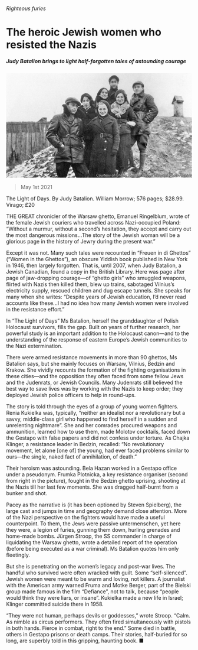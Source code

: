 ###### Righteous furies

# The heroic Jewish women who resisted the Nazis 

##### Judy Batalion brings to light half-forgotten tales of astounding courage 

![image](images/20210501_bkp005.jpg) 

> May 1st 2021 

The Light of Days. By Judy Batalion. William Morrow; 576 pages; $28.99. Virago; £20

THE GREAT chronicler of the Warsaw ghetto, Emanuel Ringelblum, wrote of the female Jewish couriers who travelled across Nazi-occupied Poland: “Without a murmur, without a second’s hesitation, they accept and carry out the most dangerous missions…The story of the Jewish woman will be a glorious page in the history of Jewry during the present war.”


Except it was not. Many such tales were recounted in “Freuen in di Ghettos” (“Women in the Ghettos”), an obscure Yiddish book published in New York in 1946, then largely forgotten. That is, until 2007, when Judy Batalion, a Jewish Canadian, found a copy in the British Library. Here was page after page of jaw-dropping courage—of “ghetto girls” who smuggled weapons, flirted with Nazis then killed them, blew up trains, sabotaged Vilnius’s electricity supply, rescued children and dug escape tunnels. She speaks for many when she writes: “Despite years of Jewish education, I’d never read accounts like these…I had no idea how many Jewish women were involved in the resistance effort.”

In “The Light of Days” Ms Batalion, herself the granddaughter of Polish Holocaust survivors, fills the gap. Built on years of further research, her powerful study is an important addition to the Holocaust canon—and to the understanding of the response of eastern Europe’s Jewish communities to the Nazi extermination.

There were armed resistance movements in more than 90 ghettos, Ms Batalion says, but she mainly focuses on Warsaw, Vilnius, Bedzin and Krakow. She vividly recounts the formation of the fighting organisations in these cities—and the opposition they often faced from some fellow Jews and the Judenrats, or Jewish Councils. Many Judenrats still believed the best way to save lives was by working with the Nazis to keep order; they deployed Jewish police officers to help in round-ups.

The story is told through the eyes of a group of young women fighters. Renia Kukielka was, typically, “neither an idealist nor a revolutionary but a savvy, middle-class girl who happened to find herself in a sudden and unrelenting nightmare”. She and her comrades procured weapons and ammunition, learned how to use them, made Molotov cocktails, faced down the Gestapo with false papers and did not confess under torture. As Chajka Klinger, a resistance leader in Bedzin, recalled: “No revolutionary movement, let alone [one of] the young, had ever faced problems similar to ours—the single, naked fact of annihilation, of death.”

Their heroism was astounding. Bela Hazan worked in a Gestapo office under a pseudonym. Frumka Plotnicka, a key resistance organiser (second from right in the picture), fought in the Bedzin ghetto uprising, shooting at the Nazis till her last few moments. She was dragged half-burnt from a bunker and shot.

Pacey as the narrative is (it has been optioned by Steven Spielberg), the large cast and jumps in time and geography demand close attention. More of the Nazi perspective on the fighters would have made a useful counterpoint. To them, the Jews were passive untermenschen, yet here they were, a legion of furies, gunning them down, hurling grenades and home-made bombs. Jürgen Stroop, the SS commander in charge of liquidating the Warsaw ghetto, wrote a detailed report of the operation (before being executed as a war criminal). Ms Batalion quotes him only fleetingly.

But she is penetrating on the women’s legacy and post-war lives. The handful who survived were often wracked with guilt. Some “self-silenced”. Jewish women were meant to be warm and loving, not killers. A journalist with the American army warned Fruma and Motke Berger, part of the Bielski group made famous in the film “Defiance”, not to talk, because “people would think they were liars, or insane”. Kukielka made a new life in Israel; Klinger committed suicide there in 1958.

“They were not human, perhaps devils or goddesses,” wrote Stroop. “Calm. As nimble as circus performers. They often fired simultaneously with pistols in both hands. Fierce in combat, right to the end.” Some died in battle, others in Gestapo prisons or death camps. Their stories, half-buried for so long, are superbly told in this gripping, haunting book. ■

